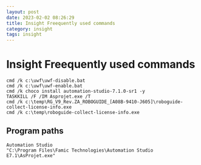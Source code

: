```yaml
---
layout: post
date: 2023-02-02 08:26:29
title: Insight Freequently used commands
category: insight
tags: insight
---
```



# Insight Freequently used commands

```batch
cmd /k c:\uwf\uwf-disable.bat
cmd /k c:\uwf\uwf-enable.bat
cmd /k choco install automation-studio-7.1.0-sr1 -y
TASKKILL /F /IM Asprojet.exe /T
cmd /k c:\temp\RG_V9_Rev.ZA_ROBOGUIDE_[A08B-9410-J605]\roboguide-collect-license-info.exe
cmd /k c:\temp\roboguide-collect-license-info.exe

```

## Program paths

```
Automation Studio
"C:\Program Files\Famic Technologies\Automation Studio E7.1\AsProjet.exe"

```
